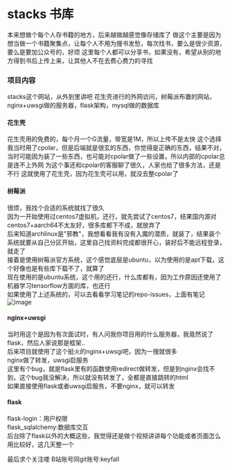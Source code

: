 # stacks 书库
本来想做个每个人存书籍的地方，后来越做越感觉像存储库了
做这个主要是因为想当做一个书籍聚集点，让每个人不用为搜书发愁，每次找书，要么是很少资源，要么是要加公众号的，好烦
这里每个人都可以分享书，如果没有，希望从别的地方得到书后上传上来，让其他人不在去费心费力的寻找  

### 项目内容
stacks这个网站，从外到里讲吧
花生壳进行的外网访问，树莓派布置的网站，nginx+uwsgi做的服务器，flask架构，mysql做的数据库

#### 花生壳
花生壳用的免费的，每个月一个G流量，带宽是1M，所以上传不是太快
这个选择我当时用了cpolar，但是后端就是很玄的东西，你觉得是正确的东西，结果不对，当时可能因为装了一些东西，也可能对cpolar做了一些设置，所以内部的cpolar总是连不上外网
为这个事还和cpolar的客服聊了很久，人家也给了很多方法，还是不行
这就使用了花生壳，因为花生壳可以用，就没去整cpolar了

#### 树莓派
很烦，我找个合适的系统就找了很久  
因为一开始使用过centos7虚拟机，还行，就先尝试了centos7，结果国内源对centos7+aarch64不太友好，很多库都下不成，就放弃了  
后来知道archlinux是"邪教"，我想看看我有没有入魔的潜质，就装了，结果装个系统就要从自己分区开始，这里自己找资料完成都很开心，装好后不能远程登录，就走了  
接着是使用树莓派官方系统，这个感觉底层是ubuntu，以为使用的是apt下载，这个好像也是有些库下载不了，就算了  
现在使用的是ubuntu系统，这个用的还行，什么库都有，因为工作原因还使用了机器学习tensorflow方面的库，也还行  
如果使用了上述系统的，可以去看看学习笔记的repo-issues，上面有笔记  
![image](https://github.com/keyfall/stacks/assets/21198605/9b4ccc3b-d033-44e7-8fb3-32e4bcf8e2c9)  


#### nginx+uwsgi
当时用这个是因为有次面试时，有人问我你项目用的什么服务器，我竟然说了flask，然后人家说那是框架..  
后来项目就使用了这个挺火的nginx+uwsgi吧，因为一搜就很多  
nginx做了转发，uwsgi启服务  
这里有个bug，就是flask里有的函数使用redirect做转发，但是到nginx会找不到，这个bug我没解决，所以就没有转发了，全都是直接跳转的html  
如果直接使用flask或者uwsgi启服务，不要nginx，就可以转发  


#### flask
flask-login：用户权限  
flask_sqlalchemy:数据库交互  
后台除了flask以外的大概这些，我觉得还是做个视频讲讲每个功能或者页面怎么用比较好，这几天整一个  


最后求个关注喽
B站账号同git账号:keyfall  

  
